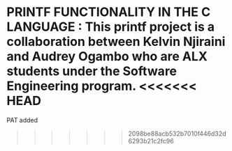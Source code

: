 PRINTF FUNCTIONALITY IN THE C LANGUAGE : This printf project is a collaboration between Kelvin Njiraini and Audrey Ogambo who are ALX students under the Software Engineering program.
<<<<<<< HEAD 
=======
PAT added
>>>>>>> 2098be88acb532b7010f446d32d6293b21c2fc96
